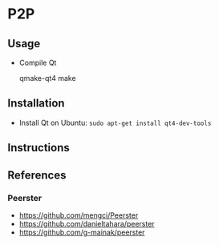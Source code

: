 # P2P

## Usage
* Compile Qt

    qmake-qt4
    make

## Installation
* Install Qt on Ubuntu: `sudo apt-get install qt4-dev-tools`


## Instructions
## References
### Peerster
* https://github.com/mengci/Peerster
* https://github.com/danieltahara/peerster
* https://github.com/g-mainak/peerster

